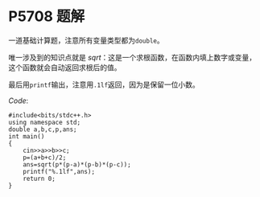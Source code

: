 # P5708 题解

一道基础计算题，注意所有变量类型都为`double`。

唯一涉及到的知识点就是 $sqrt$：这是一个求根函数，在函数内填上数字或变量，这个函数就会自动返回求根后的值。

最后用`printf`输出，注意用`.1lf`返回，因为是保留一位小数。

$Code$:

```
#include<bits/stdc++.h>
using namespace std;
double a,b,c,p,ans;
int main()
{
	cin>>a>>b>>c;
	p=(a+b+c)/2;
	ans=sqrt(p*(p-a)*(p-b)*(p-c));
	printf("%.1lf",ans);
	return 0;
}
```